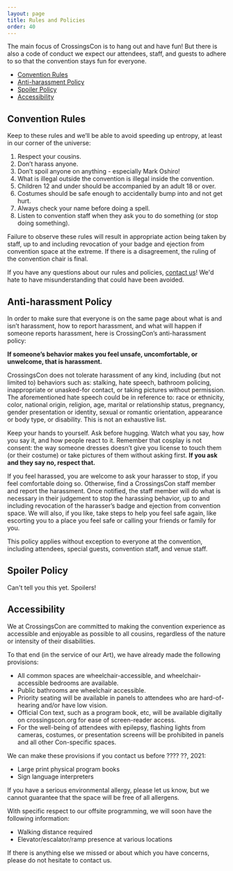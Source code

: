 ```yaml
---
layout: page
title: Rules and Policies
order: 40
---
```


The main focus of CrossingsCon is to hang out and have fun! But there is also a code of conduct we expect our attendees, staff, and guests to adhere to so that the convention stays fun for everyone.
 
- [Convention Rules](#convention-rules)
- [Anti-harassment Policy](#anti-harassment-policy)
- [Spoiler Policy](#spoiler-policy)
- [Accessibility](#accessibility)

## Convention Rules

Keep to these rules and we’ll be able to avoid speeding up entropy, at least in our corner of the universe:

1. Respect your cousins.
1. Don’t harass anyone.
1. Don’t spoil anyone on anything - especially Mark Oshiro!
1. What is illegal outside the convention is illegal inside the convention.
1. Children 12 and under should be accompanied by an adult 18 or over.
1. Costumes should be safe enough to accidentally bump into and not get hurt.
1. Always check your name before doing a spell.
1. Listen to convention staff when they ask you to do something (or stop doing something).


Failure to observe these rules will result in appropriate action being taken by staff, up to and including revocation of your badge and ejection from convention space at the extreme. If there is a disagreement, the ruling of the convention chair is final.

If you have any questions about our rules and policies, [contact us]({{site.baseurl}}/about/contact)! We'd hate to have misunderstanding that could have been avoided.

## Anti-harassment Policy

In order to make sure that everyone is on the same page about what is and isn’t harassment, how to report harassment, and what will happen if someone reports harassment, here is CrossingCon’s anti-harassment policy:

**If someone’s behavior makes you feel unsafe, uncomfortable, or unwelcome, that is harassment.**

CrossingsCon does not tolerate harassment of any kind, including (but not limited to) behaviors such as: stalking, hate speech, bathroom policing, inappropriate or unasked-for contact, or taking pictures without permission. The aforementioned hate speech could be in reference to: race or ethnicity, color, national origin, religion, age, marital or relationship status, pregnancy, gender presentation or identity, sexual or romantic orientation, appearance or body type, or disability. This is not an exhaustive list.

Keep your hands to yourself. Ask before hugging. Watch what you say, how you say it, and how people react to it. Remember that cosplay is not consent: the way someone dresses doesn’t give you license to touch them (or their costume) or take pictures of them without asking first. **If you ask and they say no, respect that.**

If you feel harassed, you are welcome to ask your harasser to stop, if you feel comfortable doing so. Otherwise, find a CrossingsCon staff member and report the harassment. Once notified, the staff member will do what is necessary in their judgement to stop the harassing behavior, up to and including revocation of the harasser’s badge and ejection from convention space. We will also, if you like, take steps to help you feel safe again, like escorting you to a place you feel safe or calling your friends or family for you.

This policy applies without exception to everyone at the convention, including attendees, special guests, convention staff, and venue staff.

## Spoiler Policy
Can't tell you this yet. Spoilers!

## Accessibility

We at CrossingsCon are committed to making the convention experience as accessible and enjoyable as possible to all cousins, regardless of the nature or intensity of their disabilities.

To that end (in the service of our Art), we have already made the following provisions:

- All common spaces are wheelchair-accessible, and wheelchair-accessible bedrooms are available.
- Public bathrooms are wheelchair accessible.
- Priority seating will be available in panels to attendees who are hard-of-hearing and/or have low vision.
- Official Con text, such as a program book, etc, will be available digitally on crossingscon.org for ease of screen-reader access.
- For the well-being of attendees with epilepsy, flashing lights from cameras, costumes, or presentation screens will be prohibited in panels and all other Con-specific spaces.

We can make these provisions if you contact us before ???? ??, 2021:

- Large print physical program books
- Sign language interpreters

If you have a serious environmental allergy, please let us know, but we cannot guarantee that the space will be free of all allergens.

With specific respect to our offsite programming, we will soon have the following information:

- Walking distance required
- Elevator/escalator/ramp presence at various locations

If there is anything else we missed or about which you have concerns, please do not hesitate to contact us.
